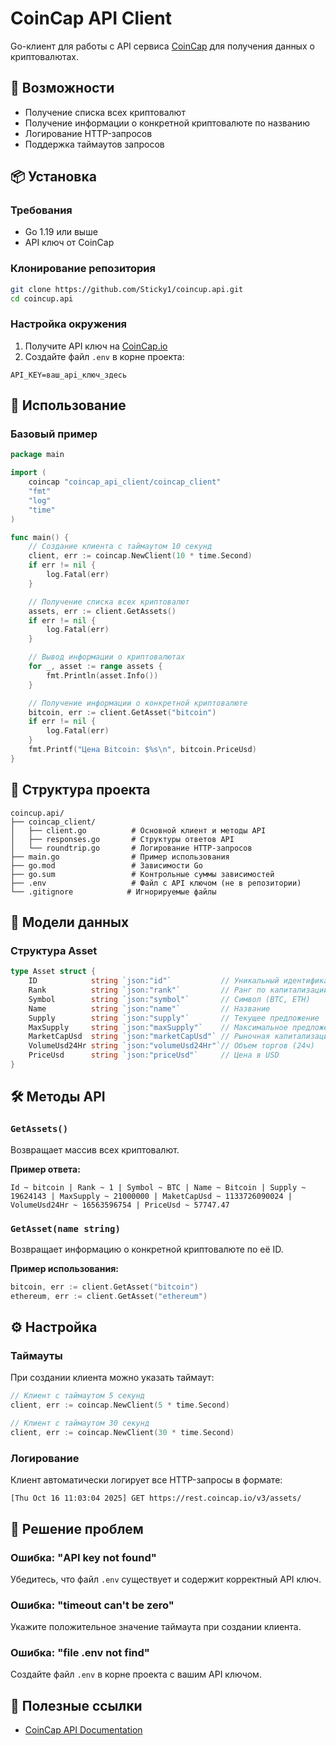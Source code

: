 # CoinCap API Client

Go-клиент для работы с API сервиса [CoinCap](https://coincap.io/) для получения данных о криптовалютах.

## 🚀 Возможности

- Получение списка всех криптовалют
- Получение информации о конкретной криптовалюте по названию
- Логирование HTTP-запросов
- Поддержка таймаутов запросов

## 📦 Установка

### Требования
- Go 1.19 или выше
- API ключ от CoinCap

### Клонирование репозитория
```bash
git clone https://github.com/Sticky1/coincup.api.git
cd coincup.api
```

### Настройка окружения
1. Получите API ключ на [CoinCap.io](https://coincap.io/)
2. Создайте файл `.env` в корне проекта:
```env
API_KEY=ваш_api_ключ_здесь
```

## 🔧 Использование

### Базовый пример

```go
package main

import (
    coincap "coincap_api_client/coincap_client"
    "fmt"
    "log"
    "time"
)

func main() {
    // Создание клиента с таймаутом 10 секунд
    client, err := coincap.NewClient(10 * time.Second)
    if err != nil {
        log.Fatal(err)
    }

    // Получение списка всех криптовалют
    assets, err := client.GetAssets()
    if err != nil {
        log.Fatal(err)
    }

    // Вывод информации о криптовалютах
    for _, asset := range assets {
        fmt.Println(asset.Info())
    }

    // Получение информации о конкретной криптовалюте
    bitcoin, err := client.GetAsset("bitcoin")
    if err != nil {
        log.Fatal(err)
    }
    fmt.Printf("Цена Bitcoin: $%s\n", bitcoin.PriceUsd)
}
```

## 📁 Структура проекта

```
coincup.api/
├── coincap_client/
│   ├── client.go          # Основной клиент и методы API
│   ├── responses.go       # Структуры ответов API
│   └── roundtrip.go       # Логирование HTTP-запросов
├── main.go                # Пример использования
├── go.mod                 # Зависимости Go
├── go.sum                 # Контрольные суммы зависимостей
├── .env                   # Файл с API ключом (не в репозитории)
└── .gitignore            # Игнорируемые файлы
```

## 🔑 Модели данных

### Структура Asset
```go
type Asset struct {
    ID            string `json:"id"`           // Уникальный идентификатор
    Rank          string `json:"rank"`         // Ранг по капитализации
    Symbol        string `json:"symbol"`       // Символ (BTC, ETH)
    Name          string `json:"name"`         // Название
    Supply        string `json:"supply"`       // Текущее предложение
    MaxSupply     string `json:"maxSupply"`    // Максимальное предложение
    MarketCapUsd  string `json:"marketCapUsd"` // Рыночная капитализация
    VolumeUsd24Hr string `json:"volumeUsd24Hr"`// Объем торгов (24ч)
    PriceUsd      string `json:"priceUsd"`     // Цена в USD
}
```

## 🛠 Методы API

### `GetAssets()`
Возвращает массив всех криптовалют.

**Пример ответа:**
```
Id ~ bitcoin | Rank ~ 1 | Symbol ~ BTC | Name ~ Bitcoin | Supply ~ 19624143 | MaxSupply ~ 21000000 | MaketCapUsd ~ 1133726090024 | VolumeUsd24Hr ~ 16563596754 | PriceUsd ~ 57747.47
```

### `GetAsset(name string)`
Возвращает информацию о конкретной криптовалюте по её ID.

**Пример использования:**
```go
bitcoin, err := client.GetAsset("bitcoin")
ethereum, err := client.GetAsset("ethereum")
```

## ⚙️ Настройка

### Таймауты
При создании клиента можно указать таймаут:
```go
// Клиент с таймаутом 5 секунд
client, err := coincap.NewClient(5 * time.Second)

// Клиент с таймаутом 30 секунд  
client, err := coincap.NewClient(30 * time.Second)
```

### Логирование
Клиент автоматически логирует все HTTP-запросы в формате:
```
[Thu Oct 16 11:03:04 2025] GET https://rest.coincap.io/v3/assets/
```

## 🐛 Решение проблем

### Ошибка: "API key not found"
Убедитесь, что файл `.env` существует и содержит корректный API ключ.

### Ошибка: "timeout can't be zero"
Укажите положительное значение таймаута при создании клиента.

### Ошибка: "file .env not find"
Создайте файл `.env` в корне проекта с вашим API ключом.


## 🔗 Полезные ссылки

- [CoinCap API Documentation](https://docs.coincap.io/)
